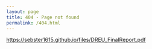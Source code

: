 ```yaml
---
layout: page
title: 404 - Page not found
permalink: /404.html
---
```

https://sebster1615.github.io/files/DREU_FinalReport.pdf
